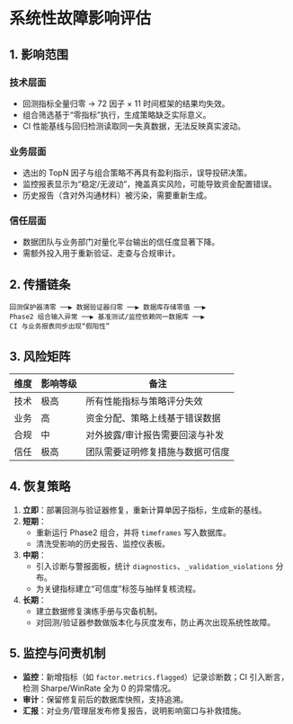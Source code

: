 # 系统性故障影响评估

## 1. 影响范围
### 技术层面
- 回测指标全量归零 → 72 因子 × 11 时间框架的结果均失效。
- 组合筛选基于“零指标”执行，生成策略缺乏实际意义。
- CI 性能基线与回归检测读取同一失真数据，无法反映真实波动。

### 业务层面
- 选出的 TopN 因子与组合策略不再具有盈利指示，误导投研决策。
- 监控报表显示为“稳定/无波动”，掩盖真实风险，可能导致资金配置错误。
- 历史报告（含对外沟通材料）被污染，需要重新生成。

### 信任层面
- 数据团队与业务部门对量化平台输出的信任度显著下降。
- 需额外投入用于重新验证、走查与合规审计。

## 2. 传播链条
```
回测保护器清零 ──▶ 数据验证器归零 ──▶ 数据库存储零值 ──▶
Phase2 组合输入异常 ──▶ 基准测试/监控依赖同一数据库 ──▶
CI 与业务报表同步出现“假阳性”
```

## 3. 风险矩阵
| 维度 | 影响等级 | 备注 |
| --- | --- | --- |
| 技术 | 极高 | 所有性能指标与策略评分失效 |
| 业务 | 高 | 资金分配、策略上线基于错误数据 |
| 合规 | 中 | 对外披露/审计报告需要回滚与补发 |
| 信任 | 极高 | 团队需要证明修复措施与数据可信度 |

## 4. 恢复策略
1. **立即**：部署回测与验证器修复，重新计算单因子指标，生成新的基线。
2. **短期**：
   - 重新运行 Phase2 组合，并将 `timeframes` 写入数据库。
   - 清洗受影响的历史报告、监控仪表板。
3. **中期**：
   - 引入诊断与警报面板，统计 `diagnostics`、`_validation_violations` 分布。
   - 为关键指标建立“可信度”标签与抽样复核流程。
4. **长期**：
   - 建立数据修复演练手册与灾备机制。
   - 对回测/验证器参数做版本化与灰度发布，防止再次出现系统性故障。

## 5. 监控与问责机制
- **监控**：新增指标（如 `factor.metrics.flagged`）记录诊断数；CI 引入断言，检测 Sharpe/WinRate 全为 0 的异常情况。
- **审计**：保留修复前后的数据库快照，支持追溯。
- **汇报**：对业务/管理层发布修复报告，说明影响窗口与补救措施。
